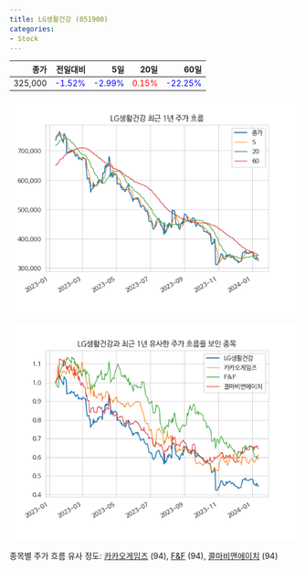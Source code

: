 ```yaml
---
title: LG생활건강 (051900)
categories:
- Stock
---
```


|종가|전일대비|5일|20일|60일|
|---:|-------:|--:|---:|---:|
|325,000|<span style="color: blue">-1.52%</span>|<span style="color: blue">-2.99%</span>|<span style="color: red">0.15%</span>|<span style="color: blue">-22.25%</span>|


<!-- more -->

![051900](/assets/images/stock/051900.png)

![051900](/assets/images/stock/051900_sim.png)

종목별 주가 흐름 유사 정도:
[카카오게임즈](/stock/293490/) (94),
[F&F](/stock/383220/) (94),
[콜마비앤에이치](/stock/200130/) (94)